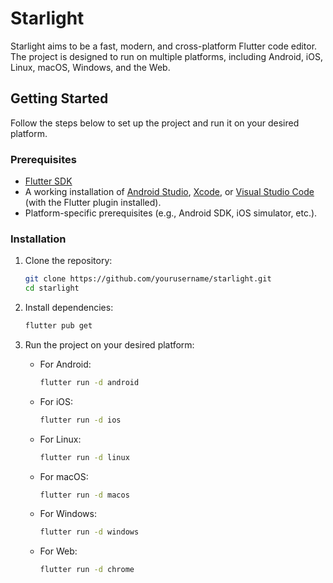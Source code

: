 
# Starlight

Starlight aims to be a fast, modern, and cross-platform Flutter code editor. The project is designed to run on multiple platforms, including Android, iOS, Linux, macOS, Windows, and the Web.

## Getting Started

Follow the steps below to set up the project and run it on your desired platform.

### Prerequisites

- [Flutter SDK](https://flutter.dev/docs/get-started/install)
- A working installation of [Android Studio](https://developer.android.com/studio), [Xcode](https://developer.apple.com/xcode/), or [Visual Studio Code](https://code.visualstudio.com/) (with the Flutter plugin installed).
- Platform-specific prerequisites (e.g., Android SDK, iOS simulator, etc.).

### Installation

1. Clone the repository:

    ```bash
    git clone https://github.com/yourusername/starlight.git
    cd starlight
    ```

2. Install dependencies:

    ```bash
    flutter pub get
    ```

3. Run the project on your desired platform:

    - For Android:
        ```bash
        flutter run -d android
        ```
    - For iOS:
        ```bash
        flutter run -d ios
        ```
    - For Linux:
        ```bash
        flutter run -d linux
        ```
    - For macOS:
        ```bash
        flutter run -d macos
        ```
    - For Windows:
        ```bash
        flutter run -d windows
        ```
    - For Web:
        ```bash
        flutter run -d chrome
        ```
